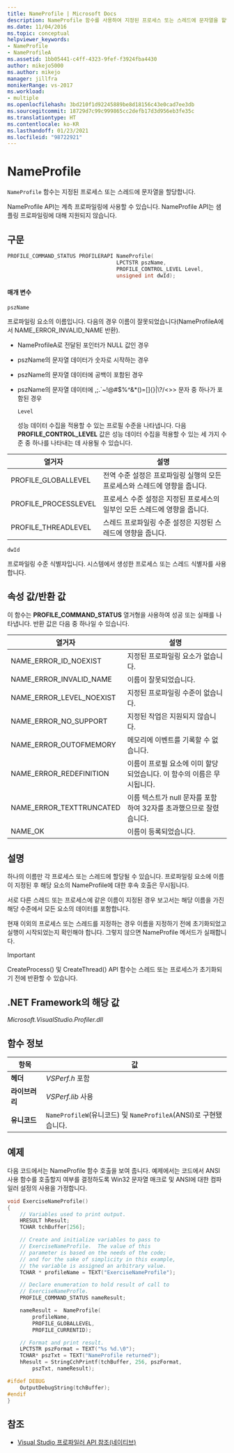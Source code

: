 ```yaml
---
title: NameProfile | Microsoft Docs
description: NameProfile 함수를 사용하여 지정된 프로세스 또는 스레드에 문자열을 할당하는 방법을 알아봅니다. 또한 NameProfile API는 계측 프로파일링에만 사용할 수 있습니다.
ms.date: 11/04/2016
ms.topic: conceptual
helpviewer_keywords:
- NameProfile
- NameProfileA
ms.assetid: 1bb05441-c4ff-4323-9fef-f3924fba4430
author: mikejo5000
ms.author: mikejo
manager: jillfra
monikerRange: vs-2017
ms.workload:
- multiple
ms.openlocfilehash: 3bd210f1d92245889be8d18156c43e0cad7ee3db
ms.sourcegitcommit: 18729d7c99c999865cc2defb17d3d956eb3fe35c
ms.translationtype: HT
ms.contentlocale: ko-KR
ms.lasthandoff: 01/23/2021
ms.locfileid: "98722921"
---
```

# <a name="nameprofile"></a>NameProfile
`NameProfile` 함수는 지정된 프로세스 또는 스레드에 문자열을 할당합니다.

 NameProfile API는 계측 프로파일링에 사용할 수 있습니다. NameProfile API는 샘플링 프로파일링에 대해 지원되지 않습니다.

## <a name="syntax"></a>구문

```cpp
PROFILE_COMMAND_STATUS PROFILERAPI NameProfile(
                                   LPCTSTR pszName,
                                   PROFILE_CONTROL_LEVEL Level,
                                   unsigned int dwId);
```

#### <a name="parameters"></a>매개 변수
 `pszName`

 프로파일링 요소의 이름입니다. 다음의 경우 이름이 잘못되었습니다(NameProfileA에서 NAME_ERROR_INVALID_NAME 반환).

- NameProfileA로 전달된 포인터가 NULL 값인 경우

- pszName의 문자열 데이터가 숫자로 시작하는 경우

- pszName의 문자열 데이터에 공백이 포함된 경우

- pszName의 문자열 데이터에 ,;.`~!@#$%^&*()=[]{}&#124;\\?/<>> 문자 중 하나가 포함된 경우

  `Level`

  성능 데이터 수집을 적용할 수 있는 프로필 수준을 나타냅니다. 다음 **PROFILE_CONTROL_LEVEL** 값은 성능 데이터 수집을 적용할 수 있는 세 가지 수준 중 하나를 나타내는 데 사용될 수 있습니다.

|열거자|설명|
|----------------|-----------------|
|PROFILE_GLOBALLEVEL|전역 수준 설정은 프로파일링 실행의 모든 프로세스와 스레드에 영향을 줍니다.|
|PROFILE_PROCESSLEVEL|프로세스 수준 설정은 지정된 프로세스의 일부인 모든 스레드에 영향을 줍니다.|
|PROFILE_THREADLEVEL|스레드 프로파일링 수준 설정은 지정된 스레드에 영향을 줍니다.|

 `dwId`

 프로파일링 수준 식별자입니다. 시스템에서 생성한 프로세스 또는 스레드 식별자를 사용합니다.

## <a name="property-valuereturn-value"></a>속성 값/반환 값
 이 함수는 **PROFILE_COMMAND_STATUS** 열거형을 사용하여 성공 또는 실패를 나타냅니다. 반환 값은 다음 중 하나일 수 있습니다.

|열거자|설명|
|----------------|-----------------|
|NAME_ERROR_ID_NOEXIST|지정된 프로파일링 요소가 없습니다.|
|NAME_ERROR_INVALID_NAME|이름이 잘못되었습니다.|
|NAME_ERROR_LEVEL_NOEXIST|지정된 프로파일링 수준이 없습니다.|
|NAME_ERROR_NO_SUPPORT|지정된 작업은 지원되지 않습니다.|
|NAME_ERROR_OUTOFMEMORY|메모리에 이벤트를 기록할 수 없습니다.|
|NAME_ERROR_REDEFINITION|이름이 프로필 요소에 이미 할당되었습니다. 이 함수의 이름은 무시됩니다.|
|NAME_ERROR_TEXTTRUNCATED|이름 텍스트가 null 문자를 포함하여 32자를 초과했으므로 잘렸습니다.|
|NAME_OK|이름이 등록되었습니다.|

## <a name="remarks"></a>설명
 하나의 이름만 각 프로세스 또는 스레드에 할당될 수 있습니다. 프로파일링 요소에 이름이 지정된 후 해당 요소의 NameProfile에 대한 후속 호출은 무시됩니다.

 서로 다른 스레드 또는 프로세스에 같은 이름이 지정된 경우 보고서는 해당 이름을 가진 해당 수준에서 모든 요소의 데이터를 포함합니다.

 현재 이외의 프로세스 또는 스레드를 지정하는 경우 이름을 지정하기 전에 초기화되었고 실행이 시작되었는지 확인해야 합니다. 그렇지 않으면 NameProfile 메서드가 실패합니다.

> [!IMPORTANT]
> CreateProcess() 및 CreateThread() API 함수는 스레드 또는 프로세스가 초기화되기 전에 반환할 수 있습니다.

## <a name="net-framework-equivalent"></a>.NET Framework의 해당 값
 *Microsoft.VisualStudio.Profiler.dll*

## <a name="function-information"></a>함수 정보

|항목|값|
|-|-|
|**헤더**|*VSPerf.h* 포함|
|**라이브러리**|*VSPerf.lib* 사용|
|**유니코드**|`NameProfileW`(유니코드) 및 `NameProfileA`(ANSI)로 구현됐습니다.|

## <a name="example"></a>예제
 다음 코드에서는 NameProfile 함수 호출을 보여 줍니다. 예제에서는 코드에서 ANSI 사용 함수를 호출할지 여부를 결정하도록 Win32 문자열 매크로 및 ANSI에 대한 컴파일러 설정의 사용을 가정합니다.

```cpp
void ExerciseNameProfile()
{
    // Variables used to print output.
    HRESULT hResult;
    TCHAR tchBuffer[256];

    // Create and initialize variables to pass to
    // ExerciseNameProfile.  The value of this
    // parameter is based on the needs of the code;
    // and for the sake of simplicity in this example,
    // the variable is assigned an arbitrary value.
    TCHAR * profileName = TEXT("ExerciseNameProfile");

    // Declare enumeration to hold result of call to
    // ExerciseNameProfle.
    PROFILE_COMMAND_STATUS nameResult;

    nameResult =  NameProfile(
        profileName,
        PROFILE_GLOBALLEVEL,
        PROFILE_CURRENTID);

    // Format and print result.
    LPCTSTR pszFormat = TEXT("%s %d.\0");
    TCHAR* pszTxt = TEXT("NameProfile returned");
    hResult = StringCchPrintf(tchBuffer, 256, pszFormat,
        pszTxt, nameResult);

#ifdef DEBUG
    OutputDebugString(tchBuffer);
#endif
}
```

## <a name="see-also"></a>참조
- [Visual Studio 프로파일러 API 참조(네이티브)](../profiling/visual-studio-profiler-api-reference-native.md)
